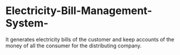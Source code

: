 # Electricity-Bill-Management-System-
 It generates electricity bills of  the customer and keep accounts of the money of all the  consumer for the distributing company.
